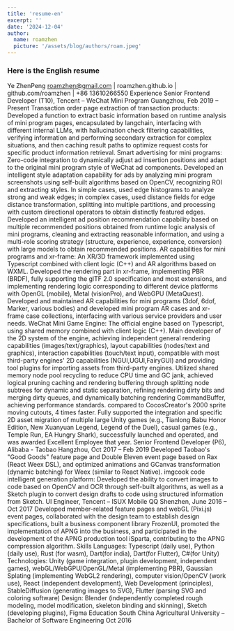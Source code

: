 ```yaml
---
title: 'resume-en'
excerpt: ''
date: '2024-12-04'
author:
  name: roamzhen
  picture: '/assets/blog/authors/roam.jpeg'
---
```


### Here is the English resume

Ye ZhenPeng
roamzhen@gmail.com | roamzhen.github.io | github.com/roamzhen | +86 13610266550
Experience
Senior Frontend Developer (T10), Tencent – WeChat Mini Program	Guangzhou,  Feb 2019 – Present
Transaction order page extraction of transaction products: Developed a function to extract basic information based on runtime analysis of mini program pages, encapsulated by langchain, interfacing with different internal LLMs, with hallucination check filtering capabilities, verifying information and performing secondary extraction for complex situations, and then caching result paths to optimize request costs for specific product information retrieval.
Smart advertising for mini programs: Zero-code integration to dynamically adjust ad insertion positions and adapt to the original mini program style of WeChat ad components.
Developed an intelligent style adaptation capability for ads by analyzing mini program screenshots using self-built algorithms based on OpenCV, recognizing ROI and extracting styles. In simple cases, used edge histograms to analyze strong and weak edges; in complex cases, used distance fields for edge distance transformation, splitting into multiple partitions, and processing with custom directional operators to obtain distinctly featured edges.
Developed an intelligent ad position recommendation capability based on multiple recommended positions obtained from runtime logic analysis of mini programs, cleaning and extracting reasonable information, and using a multi-role scoring strategy (structure, experience, experience, conversion) with large models to obtain recommended positions.
AR capabilities for mini programs and xr-frame: An XR/3D framework implemented using Typescript combined with client logic (C++) and AR algorithms based on WXML.
Developed the rendering part in xr-frame, implementing PBR (BRDF), fully supporting the glTF 2.0 specification and most extensions, and implementing rendering logic corresponding to different device platforms with OpenGL (mobile), Metal (visionPro), and WebGPU (MetaQuest).
Developed and maintained AR capabilities for mini programs (3dof, 6dof, Marker, various bodies) and developed mini program AR cases and xr-frame case collections, interfacing with various service providers and user needs.
WeChat Mini Game Engine: The official engine based on Typescript, using shared memory combined with client logic (C++).
Main developer of the 2D system of the engine, achieving independent general rendering capabilities (images/text/graphics), layout capabilities (nodes/text and graphics), interaction capabilities (touch/text input), compatible with most third-party engines' 2D capabilities (NGUI,UGUI,FairyGUI) and providing tool plugins for importing assets from third-party engines.
Utilized shared memory node pool recycling to reduce CPU time and GC jank, achieved logical pruning caching and rendering buffering through splitting node subtrees for dynamic and static separation, refining rendering dirty bits and merging dirty queues, and dynamically batching rendering CommandBuffer, achieving performance standards. compared to CocosCreator's 2000 sprite moving cutouts, 4 times faster.
Fully supported the integration and specific 2D asset migration of multiple large Unity games (e.g., Tianlong Babu Honor Edition, New Xuanyuan Legend, Legend of the Duel), casual games (e.g., Temple Run, EA Hungry Shark), successfully launched and operated, and was awarded Excellent Employee that year.
Senior Frontend Developer (P6), Alibaba - Taobao	Hangzhou,  Oct 2017 – Feb 2019
Developed Taobao's "Good Goods" feature page and Double Eleven event page based on Rax (React Weex DSL), and optimized animations and GCanvas transformation (dynamic batching) for Weex (similar to React Native).
imgcook code intelligent generation platform: Developed the ability to convert images to code based on OpenCV and OCR through self-built algorithms, as well as a Sketch plugin to convert design drafts to code using structured information from Sketch.
UI Engineer, Tencent – ISUX Mobile QQ	Shenzhen,  June 2016 – Oct 2017
Developed member-related feature pages and webGL (Pixi.js) event pages, collaborated with the design team to establish design specifications, built a business component library FrozenUI, promoted the implementation of APNG into the business, and participated in the development of the APNG production tool iSparta, contributing to the APNG compression algorithm.
Skills
Languages: Typescript (daily use), Python (daily use), Rust (for wasm), Dart(for india), Dart(for Flutter), C#(for Unity) 
Technologies: Unity (game integration, plugin development, independent games), webGL/WebGPU/OpenGL/Metal (implementing PBR), Gaussian Splating (implementing WebGL2 rendering), computer vision/OpenCV (work use), React (independent development), Web Development (principles), StableDiffusion (generating images to SVG), Flutter (parsing SVG and coloring software)
Design: Blender (independently completed rough modeling, model modification, skeleton binding and skinning), Sketch (developing plugins), Figma
Education
South China Agricultural University – Bachelor of Software Engineering	 Oct 2016
